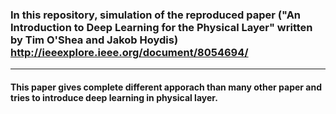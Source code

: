 ### In this repository, simulation of the reproduced paper ("An Introduction to Deep Learning for the Physical Layer" written by Tim O'Shea and Jakob Hoydis) http://ieeexplore.ieee.org/document/8054694/
-------------------------------------------------------------------------------------------------------------------

#### This paper gives complete different apporach than many other paper and tries to introduce deep learning in physical layer.